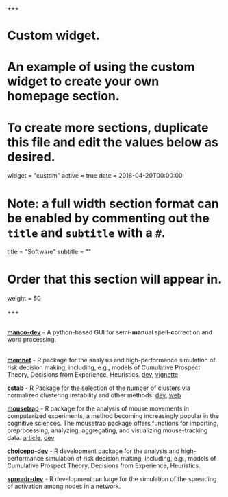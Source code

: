 +++
# Custom widget.
# An example of using the custom widget to create your own homepage section.
# To create more sections, duplicate this file and edit the values below as desired.
widget = "custom"
active = true
date = 2016-04-20T00:00:00

# Note: a full width section format can be enabled by commenting out the `title` and `subtitle` with a `#`.
title = "Software"
subtitle = ""

# Order that this section will appear in.
weight = 50

+++

<i class="fab fa-python fa-2x"></i><br> [**manco-dev**](https://github.com/dwulff/manco) - A python-based GUI for semi-<b>man</b>ual spell-<b>co</b>rrection and word processing.

<i class="fab fa-r-project fa-2x"></i><br> [**memnet**](https://cran.r-project.org/package=memnet) - R package for the analysis and high-performance simulation of risk decision making, including, e.g., models of Cumulative Prospect Theory, Decisions from Experience, Heuristics. [dev](https://github.com/dwulff/memnet), [vignette](https://cran.r-project.org/web/packages/memnet/vignettes/memnet.html)

[**cstab**](https://cran.r-project.org/package=cstab) - R Package for the selection of the number of clusters via normalized clustering instability and other methods. [dev](https://github.com/PascalKieslich/mousetrap), [web](http://pascalkieslich.github.io/mousetrap/reference/mousetrap.html)

[**mousetrap**](https://cran.r-project.org/package=mousetrap) - R package for the analysis of mouse movements in computerized experiments, a method becoming increasingly popular in the cognitive sciences. The mousetrap package offers functions for importing, preprocessing, analyzing, aggregating, and visualizing mouse-tracking data. [article](pdf/HaslbeckWulff2018NormClust.pdf), [dev](https://github.com/jmbh/cstab)

[**choicepp-dev**](https://github.com/dwulff/choicepp) - R development package for the analysis and high-performance simulation of risk decision making, including, e.g., models of Cumulative Prospect Theory, Decisions from Experience, Heuristics.

[**spreadr-dev**](https://github.com/csqsiew/spreadr) - R development package for the simulation of the spreading of activation among nodes in a network.
